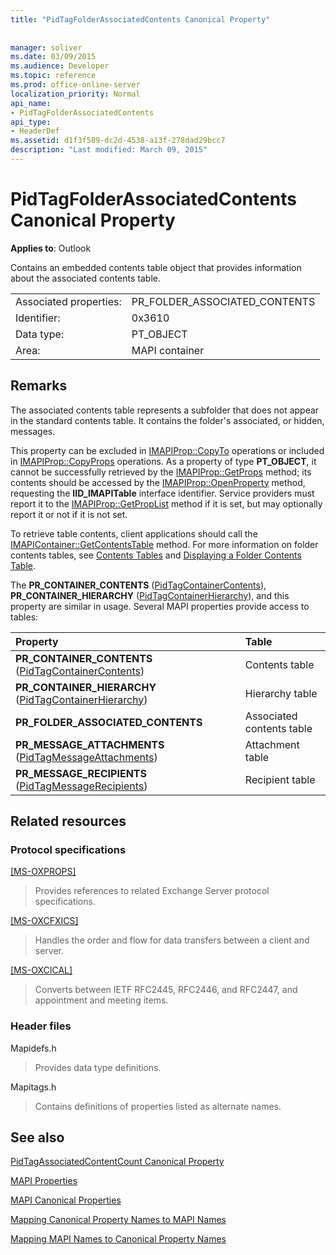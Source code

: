 ```yaml
---
title: "PidTagFolderAssociatedContents Canonical Property"
 
 
manager: soliver
ms.date: 03/09/2015
ms.audience: Developer
ms.topic: reference
ms.prod: office-online-server
localization_priority: Normal
api_name:
- PidTagFolderAssociatedContents
api_type:
- HeaderDef
ms.assetid: d1f3f589-dc2d-4538-a13f-278dad29bcc7
description: "Last modified: March 09, 2015"
---
```


# PidTagFolderAssociatedContents Canonical Property

  
  
**Applies to**: Outlook 
  
Contains an embedded contents table object that provides information about the associated contents table. 
  
|||
|:-----|:-----|
|Associated properties:  <br/> |PR_FOLDER_ASSOCIATED_CONTENTS  <br/> |
|Identifier:  <br/> |0x3610  <br/> |
|Data type:  <br/> |PT_OBJECT  <br/> |
|Area:  <br/> |MAPI container  <br/> |
   
## Remarks

The associated contents table represents a subfolder that does not appear in the standard contents table. It contains the folder's associated, or hidden, messages. 
  
This property can be excluded in [IMAPIProp::CopyTo](imapiprop-copyto.md) operations or included in [IMAPIProp::CopyProps](imapiprop-copyprops.md) operations. As a property of type **PT_OBJECT**, it cannot be successfully retrieved by the [IMAPIProp::GetProps](imapiprop-getprops.md) method; its contents should be accessed by the [IMAPIProp::OpenProperty](imapiprop-openproperty.md) method, requesting the **IID_IMAPITable** interface identifier. Service providers must report it to the [IMAPIProp::GetPropList](imapiprop-getproplist.md) method if it is set, but may optionally report it or not if it is not set. 
  
To retrieve table contents, client applications should call the [IMAPIContainer::GetContentsTable](imapicontainer-getcontentstable.md) method. For more information on folder contents tables, see [Contents Tables](contents-tables.md) and [Displaying a Folder Contents Table](displaying-a-folder-contents-table.md). 
  
The **PR_CONTAINER_CONTENTS** ([PidTagContainerContents](pidtagcontainercontents-canonical-property.md)), **PR_CONTAINER_HIERARCHY** ([PidTagContainerHierarchy](pidtagcontainerhierarchy-canonical-property.md)), and this property are similar in usage. Several MAPI properties provide access to tables: 
  
|**Property**|**Table**|
|:-----|:-----|
|**PR_CONTAINER_CONTENTS** ([PidTagContainerContents](pidtagcontainercontents-canonical-property.md))  <br/> |Contents table  <br/> |
|**PR_CONTAINER_HIERARCHY** ([PidTagContainerHierarchy](pidtagcontainerhierarchy-canonical-property.md))  <br/> |Hierarchy table  <br/> |
|**PR_FOLDER_ASSOCIATED_CONTENTS** <br/> |Associated contents table  <br/> |
|**PR_MESSAGE_ATTACHMENTS** ([PidTagMessageAttachments](pidtagmessageattachments-canonical-property.md))  <br/> |Attachment table  <br/> |
|**PR_MESSAGE_RECIPIENTS** ([PidTagMessageRecipients](pidtagmessagerecipients-canonical-property.md))  <br/> |Recipient table  <br/> |
   
## Related resources

### Protocol specifications

[[MS-OXPROPS]](http://msdn.microsoft.com/library/f6ab1613-aefe-447d-a49c-18217230b148%28Office.15%29.aspx)
  
> Provides references to related Exchange Server protocol specifications.
    
[[MS-OXCFXICS]](http://msdn.microsoft.com/library/b9752f3d-d50d-44b8-9e6b-608a117c8532%28Office.15%29.aspx)
  
> Handles the order and flow for data transfers between a client and server.
    
[[MS-OXCICAL]](http://msdn.microsoft.com/library/a685a040-5b69-4c84-b084-795113fb4012%28Office.15%29.aspx)
  
> Converts between IETF RFC2445, RFC2446, and RFC2447, and appointment and meeting items.
    
### Header files

Mapidefs.h
  
> Provides data type definitions.
    
Mapitags.h
  
> Contains definitions of properties listed as alternate names.
    
## See also



[PidTagAssociatedContentCount Canonical Property](pidtagassociatedcontentcount-canonical-property.md)


[MAPI Properties](mapi-properties.md)
  
[MAPI Canonical Properties](mapi-canonical-properties.md)
  
[Mapping Canonical Property Names to MAPI Names](mapping-canonical-property-names-to-mapi-names.md)
  
[Mapping MAPI Names to Canonical Property Names](mapping-mapi-names-to-canonical-property-names.md)

